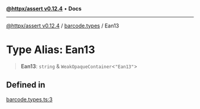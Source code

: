 [**@httpx/assert v0.12.4**](../../README.md) • **Docs**

***

[@httpx/assert v0.12.4](../../README.md) / [barcode.types](../README.md) / Ean13

# Type Alias: Ean13

> **Ean13**: `string` & `WeakOpaqueContainer`\<`"Ean13"`\>

## Defined in

[barcode.types.ts:3](https://github.com/belgattitude/httpx/blob/9d56eb57739de47a2eced4122ffa042138007013/packages/assert/src/barcode.types.ts#L3)
